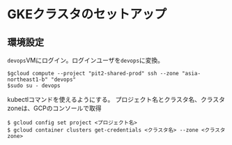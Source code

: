 # GKEクラスタのセットアップ
## 環境設定
`devops`VMにログイン。ログインユーザを`devops`に変換。

```
$gcloud compute --project "pit2-shared-prod" ssh --zone "asia-northeast1-b" "devops"
$sudo su - devops 

```

kubectlコマンドを使えるようにする。
プロジェクト名とクラスタ名、クラスタzoneは、GCPのコンソールで取得
```
$ gcloud config set project <プロジェクト名>
$ gcloud container clusters get-credentials <クラスタ名> --zone <クラスタzone>
```
